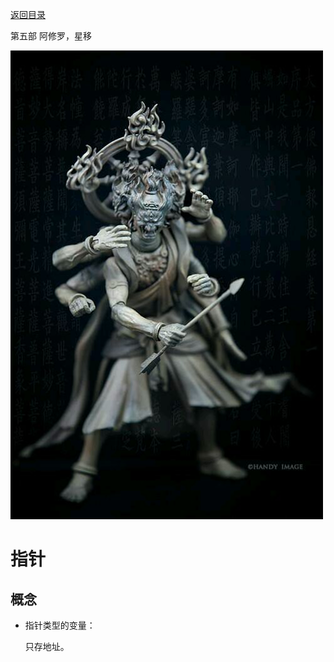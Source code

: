 [返回目录](/README.md)

第五部 阿修罗，星移

![第五部 阿修罗，星移](/ig/5.jpg)


指针
===========================

概念
----------

- 指针类型的变量：

  只存地址。
